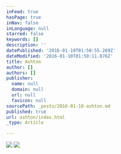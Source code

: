 ```yaml
---
inFeed: true
hasPage: true
inNav: false
inLanguage: null
starred: false
keywords: []
description: ''
datePublished: '2016-01-10T01:50:55.269Z'
dateModified: '2016-01-10T01:50:11.876Z'
title: Ashton
author: []
authors: []
publisher:
  name: null
  domain: null
  url: null
  favicon: null
sourcePath: _posts/2016-01-10-ashton.md
published: true
url: ashton/index.html
_type: Article

---
```

![](https://the-grid-user-content.s3-us-west-2.amazonaws.com/c455cadf-f71b-49f9-a46b-38d7f88bd2b3.jpg)
![](https://the-grid-user-content.s3-us-west-2.amazonaws.com/ef3ec337-5a16-4499-971d-e3892ba7a5a5.jpg)
